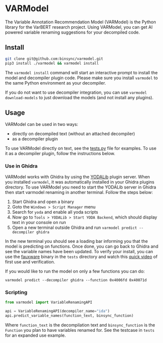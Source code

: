 # VARModel
The Variable Annotation Recommendation Model (VARModel) is the Python library for the VarBERT research project.
Using VARModel, you can get AI powered variable renaming suggestions for your decompiled code.

## Install 
```bash
git clone git@github.com:binsync/varmodel.git
pip3 install ./varmodel && varmodel install
```

The `varmodel install` command will start an interactive prompt to install the model and decompiler plugin code.
Please make sure you install `varmodel` to the same Python environment as your decompiler.

If you do not want to use decompiler integration, you can use `varmodel download-models` to just download the models (and not install any plugins).

## Usage
VARModel can be used in two ways:
- directly on decompiled text (without an attached decompiler)
- as a decompiler plugin 

To use VARModel directly on text, see the [tests.py](./tests/tests.py) file for examples. 
To use it as a decompiler plugin, follow the instructions below.

### Use in Ghidra 
VARModel works with Ghidra by using the [YODALib](https://github.com/binsync/yodalib) plugin server. 
When you installed `varmodel`, it was automatically installed in your Ghidra plugins directory.
To use VARModel you need to start the YODALib server in Ghidra then start varmodel renaming in another terminal. 
Follow the steps below:
1. Start Ghidra and open a binary
2. Goto the `Windows > Script Manager` menu
3. Search for `yoda` and enable all yoda scripts
4. Now go to `Tools > YODALib > Start YODA Backend`, which should display text in your console on run
5. Open a new terminal outside Ghidra and run `varmodel predict --decompiler ghidra`

In the new terminal you should see a loading bar informing you that the model is predicting on functions.
Once done, you can go back to Ghidra and see the variable names have been updated.
To verify your install, you can use the [fauxware](./tests/fauxware) binary in the `tests` directory and
watch this [quick video](https://youtu.be/TXNztXjOYq4) of first use and verification.

If you would like to run the model on only a few functions you can do:
``` 
varmodel predict --decompiler ghidra --function 0x4006fd 0x40071d 
```

### Scripting
```python
from varmodel import VariableRenamingAPI

api = VariableRenamingAPI(decompiler_name="ida")
api.predict_variable_names(function_text, binsync_function)
```
Where `function_text` is the decompilation text and `binsync_function` is the `Function` you plan to have variables
renamed for. See the testcase in `tests` for an expanded use example. 


